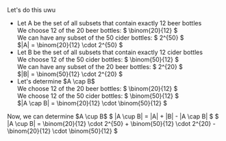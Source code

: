 Let's do this uwu

<ul>
<li> Let A be the set of all subsets that contain exactly 12 beer bottles <br/> 
We choose 12 of the 20 beer bottles: $ \binom{20}{12} $ <br/> 
We can have any subset of the 50 cider bottles: $ 2^{50} $ <br/> 
$|A| = \binom{20}{12} \cdot 2^{50} $
	<li> Let B be the set of all subsets that contain exactly 12 cider bottles <br/> 
	      We choose 12 of the 50 cider bottles: $ \binom{50}{12} $ <br/> 
	      We can have any subset of the 20 beer bottles: $ 2^{20} $ <br/> 
	      $|B| = \binom{50}{12} \cdot 2^{20} $
	<li> Let's determine $A \cap B$ <br/> 
We choose 12 of the 20 beer bottles: $ \binom{20}{12} $ <br/> 
We choose 12 of the 50 cider bottles: $ \binom{50}{12} $ <br/> 
$|A \cap B| = \binom{20}{12} \cdot \binom{50}{12} $
</ul>
Now, we can determine $A \cup B$ 
$ |A \cup B| = |A| + |B| - |A \cap B| $ 
$ |A \cup B| = \binom{20}{12} \cdot 2^{50} + \binom{50}{12} \cdot 2^{20} - \binom{20}{12} \cdot \binom{50}{12} $
